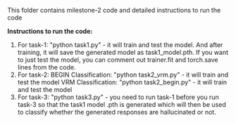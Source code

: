 This folder contains milestone-2 code and detailed instructions to run the code 

**Instructions to run the code:**
1) For task-1: "python task1.py" - it will train and test the model. And after training, it will save the generated model as task1_model.pth. If you want to just test the model, you can comment out trainer.fit and torch.save lines from the code.
2) For task-2: 
   BEGIN Classification: "python task2_vrm.py" - it will train and test the model
   VRM Classification: "python task2_begin.py" - it will train and test the model 
4) For task-3: "python task3.py" - you need to run task-1 before you run task-3 so that the task1 model .pth is generated which will then be used to classify whether the generated responses are hallucinated or not.

